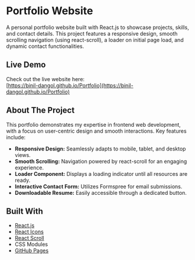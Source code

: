 # Portfolio Website

A personal portfolio website built with React.js to showcase projects, skills, and contact details. This project features a responsive design, smooth scrolling navigation (using react-scroll), a loader on initial page load, and dynamic contact functionalities.

## Live Demo

Check out the live website here:  
[https://binil-dangol.github.io/Portfolio](https://binil-dangol.github.io/Portfolio)

## About The Project

This portfolio demonstrates my expertise in frontend web development, with a focus on user-centric design and smooth interactions. Key features include:

- **Responsive Design:** Seamlessly adapts to mobile, tablet, and desktop views.
- **Smooth Scrolling:** Navigation powered by react-scroll for an engaging experience.
- **Loader Component:** Displays a loading indicator until all resources are ready.
- **Interactive Contact Form:** Utilizes Formspree for email submissions.
- **Downloadable Resume:** Easily accessible through a dedicated button.

## Built With

- [React.js](https://reactjs.org/)
- [React Icons](https://react-icons.github.io/react-icons/)
- [React Scroll](https://www.npmjs.com/package/react-scroll)
- CSS Modules
- [GitHub Pages](https://pages.github.com/)
